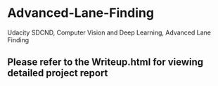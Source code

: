 # Advanced-Lane-Finding
Udacity SDCND, Computer Vision and Deep Learning, Advanced Lane Finding

## Please refer to the Writeup.html for viewing detailed project report
